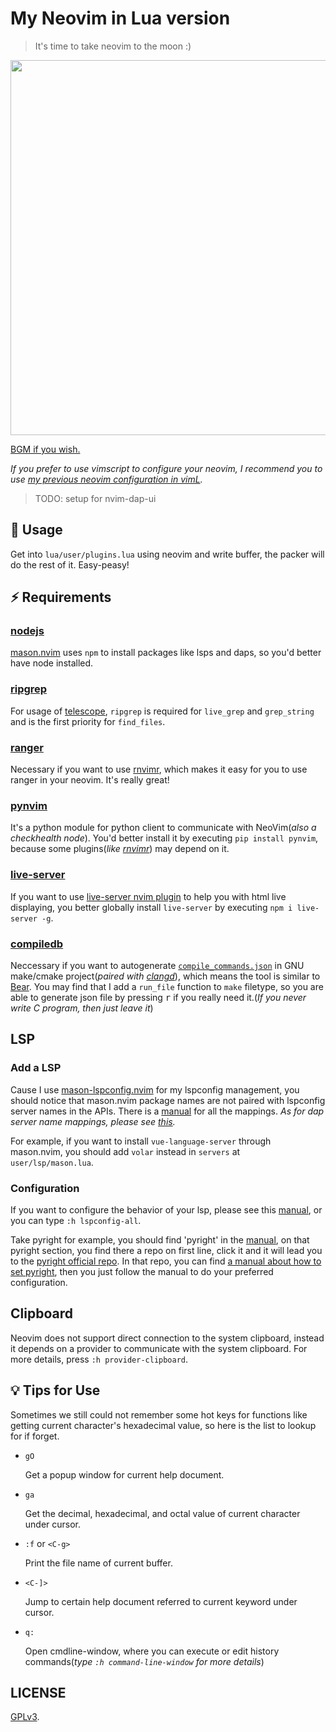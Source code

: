 # My Neovim in Lua version

> It's time to take neovim to the moon :)

<img width=600 src="https://user-images.githubusercontent.com/58795886/210171006-c6fd2815-a5c2-45a6-8ad4-7d49db01f37c.gif" />

<a href="https://music.163.com/#/song?id=632452" target="_blank">BGM if you wish.</a>

*If you prefer to use vimscript to configure your neovim, I recommend you to use [my previous neovim configuration in vimL](https://github.com/Rogerskelamen/nvim).*

> TODO: setup for nvim-dap-ui

## 🚀 Usage

Get into `lua/user/plugins.lua` using neovim and write buffer, the packer will do the rest of it. Easy-peasy!

## ⚡️ Requirements

### [nodejs](https://nodejs.org/en/)

[mason.nvim](https://github.com/williamboman/mason.nvim) uses `npm` to install packages like lsps and daps, so you'd better have node installed.

### [ripgrep](https://github.com/BurntSushi/ripgrep)

For usage of [telescope](https://github.com/nvim-telescope/telescope.nvim), `ripgrep` is required for `live_grep` and `grep_string` and is the first priority for `find_files`.

### [ranger](https://github.com/ranger/ranger)

Necessary if you want to use [rnvimr](https://github.com/kevinhwang91/rnvimr), which makes it easy for you to use ranger in your neovim. It's really great!

### [pynvim](https://github.com/neovim/pynvim)

It's a python module for python client to communicate with NeoVim(*also a checkhealth node*). You'd better install it by executing `pip install pynvim`, because some plugins(*like [rnvimr](https://github.com/kevinhwang91/rnvimr)*) may depend on it.

### [live-server](https://www.npmjs.com/package/live-server)

If you want to use [live-server nvim plugin](https://github.com/Rogerskelamen/live-server.nvim) to help you with html live displaying, you better globally install `live-server` by executing `npm i live-server -g`.

### [compiledb](https://github.com/nickdiego/compiledb)

Neccessary if you want to autogenerate [`compile_commands.json`](https://clangd.llvm.org/installation.html#project-setup) in GNU make/cmake project(*paired with [clangd](https://clangd.llvm.org/)*), which means the tool is similar to [Bear](https://github.com/rizsotto/Bear). You may find that I add a `run_file` function to `make` filetype, so you are able to generate json file by pressing <kbd>r</kbd> if you really need it.(*If you never write C program, then just leave it*)

## LSP

### Add a LSP

Cause I use [mason-lspconfig.nvim](https://github.com/williamboman/mason-lspconfig.nvim) for my lspconfig management, you should notice that mason.nvim package names are not paired with lspconfig server names in the APIs. There is a [manual](https://github.com/williamboman/mason-lspconfig.nvim/blob/main/doc/server-mapping.md) for all the mappings. *As for dap server name mappings, please see [this](https://github.com/jay-babu/mason-nvim-dap.nvim/blob/main/lua/mason-nvim-dap/mappings/source.lua).*

For example, if you want to install `vue-language-server` through mason.nvim, you should add `volar` instead in `servers` at `user/lsp/mason.lua`.

### Configuration

If you want to configure the behavior of your lsp, please see this [manual](https://github.com/neovim/nvim-lspconfig/blob/master/doc/server_configurations.md), or you can type `:h lspconfig-all`.

Take pyright for example, you should find 'pyright' in the [manual](https://github.com/neovim/nvim-lspconfig/blob/master/doc/server_configurations.md), on that pyright section, you find there a repo on first line, click it and it will lead you to the [pyright official repo](https://github.com/microsoft/pyright). In that repo, you can find [a manual about how to set pyright](https://github.com/microsoft/pyright/blob/main/docs/settings.md), then you just follow the manual to do your preferred configuration.

## Clipboard

Neovim does not support direct connection to the system clipboard, instead it depends on a provider to communicate with the system clipboard. For more details, press `:h provider-clipboard`.

## 💡 Tips for Use

Sometimes we still could not remember some hot keys for functions like getting current character's hexadecimal value, so here is the list to lookup for if forget.

- `gO`

    Get a popup window for current help document.

- `ga`

    Get the decimal, hexadecimal, and octal value of current character under cursor.

- `:f` or `<C-g>`

    Print the file name of current buffer.

- `<C-]>`

    Jump to certain help document referred to current keyword under cursor.

- `q:`

    Open cmdline-window, where you can execute or edit history commands(*type `:h command-line-window` for more details*)

## LICENSE

[GPLv3](https://www.gnu.org/licenses/gpl-3.0.html).
